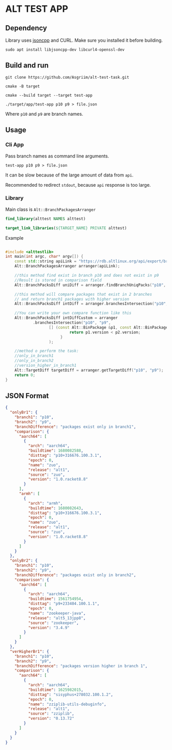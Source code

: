 # ALT TEST APP

## Dependency 
Library uses [jsoncpp](https://github.com/open-source-parsers/jsoncpp) 
and CURL. Make sure you installed it before building. 

```
sudo apt install libjsoncpp-dev libcurl4-openssl-dev
```
## Build and run
``git clone https://github.com/Asgriim/alt-test-task.git``

``cmake -B target``

``cmake --build target --target test-app``

``./target/app/test-app p10 p9 > file.json``

Where ``p10`` and ``p9`` are branch names.

## Usage 
### Cli App
Pass branch names as command line arguments.

``test-app p10 p9 > file.json``

It can be slow because of the large amount of data from ``api``. 

Recommended to redirect ``stdout``, because ``api`` response is too large.

### Library
Main class is ``Alt::BranchPackagesArranger``

```CMAKE
find_library(alttest NAMES alttest)

target_link_libraries(${TARGET_NAME} PRIVATE alttest)
```
Example

```C++

#include <alttestlib>
int main(int argc, char* argv[]) {
    const std::string apiLink = "https://rdb.altlinux.org/api/export/branch_binary_packages/";
    Alt::BranchPackagesArranger arranger(apiLink);

    //this method find exist in branch p10 and does not exist in p9
    //Result is stored in comparison field
    Alt::BranchPacksDiff uniDiff = arranger.findBranchUniqPacks("p10", "p9");

    //this method will compare packages that exist in 2 branches
    // and return branch1 packages with higher version
    Alt::BranchPacksDiff intDiff = arranger.branchesIntersection("p10", "p9");

    //You can write your own compare function like this
    Alt::BranchPacksDiff intDiffCustom = arranger
            .branchesIntersection("p10", "p9",
                   [] (const Alt::BinPackage &p1, const Alt::BinPackage &p2){
                            return p1.version < p2.version;
                        }
                   );

    //method o perform the task:
    //only_in_branch1
    //only_in_branch2
    //version_higher_in_branch1
    Alt::TargetDiff targetDiff = arranger.getTargetDiff("p10", "p9");
    return 0;
}
```

## JSON Format


```json
{
  "onlyBr1": {
    "branch1": "p10",
    "branch2": "p9",
    "branchDifference": "packages exist only in branch1",
    "comparison": {
      "aarch64": [
        {
          "arch": "aarch64",
          "buildtime": 1680082588,
          "disttag": "p10+316676.100.3.1",
          "epoch": 0,
          "name": "zuo",
          "release": "alt1",
          "source": "zuo",
          "version": "1.0.racket8.8"
        }
      ],
      "armh": [
        {
          "arch": "armh",
          "buildtime": 1680082643,
          "disttag": "p10+316676.100.3.1",
          "epoch": 0,
          "name": "zuo",
          "release": "alt1",
          "source": "zuo",
          "version": "1.0.racket8.8"
        }
      ]
    }
  },
  "onlyBr2": {
    "branch1": "p10",
    "branch2": "p9",
    "branchDifference": "packages exist only in branch2",
    "comparison": {
      "aarch64": [
        {
          "arch": "aarch64",
          "buildtime": 1561754954,
          "disttag": "p9+233404.100.1.1",
          "epoch": 0,
          "name": "zookeeper-java",
          "release": "alt5_13jpp8",
          "source": "zookeeper",
          "version": "3.4.9"
        }
      ]
    }
  },
  "verHigherBr1": {
    "branch1": "p10",
    "branch2": "p9",
    "branchDifference": "packages version higher in branch 1",
    "comparison": {
      "aarch64": [
        {
          "arch": "aarch64",
          "buildtime": 1625982015,
          "disttag": "sisyphus+278032.100.1.2",
          "epoch": 0,
          "name": "zziplib-utils-debuginfo",
          "release": "alt1",
          "source": "zziplib",
          "version": "0.13.72"
        }
      ]
    }
  }
}
```